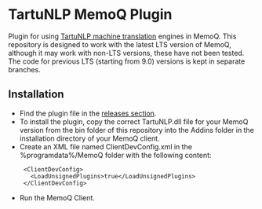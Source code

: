 ﻿# TartuNLP MemoQ Plugin
Plugin for using [TartuNLP machine translation](https://www.neurotolge.ee) engines in MemoQ.
This repository is designed to work with the latest LTS version of MemoQ, although it may work with non-LTS versions, these have not been tested.
The code for previous LTS (starting from 9.0) versions is kept in separate branches.

## Installation
- Find the plugin file in the [releases section](https://github.com/TartuNLP/MemoQ-Neurotolge-Plugin/releases).
- To install the plugin, copy the correct TartuNLP.dll file for your MemoQ version from the bin folder of this repository into the Addins folder in the installation directory of your MemoQ client. 
- Create an XML file named ClientDevConfig.xml in the %programdata%/MemoQ folder with the following content:
    ```<?xml version="1.0" encoding="utf-8"?>
     <ClientDevConfig>
       <LoadUnsignedPlugins>true</LoadUnsignedPlugins>
     </ClientDevConfig>
    ```
- Run the MemoQ Client.